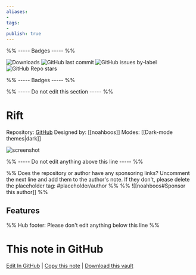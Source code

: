 ```yaml
---
aliases:
- 
tags: 
- 
publish: true
---
```


%% ----- Badges ----- %%

![Downloads](https://img.shields.io/badge/downloads-1195-573E7A?style=for-the-badge&logo=)
![GitHub last commit](https://img.shields.io/github/last-commit/noahboos/Rift?color=573E7A&label=last%20update&logo=github&style=for-the-badge)
![GitHub issues by-label](https://img.shields.io/github/issues/noahboos/Rift/help%20wanted?color=573E7A&logo=github&style=for-the-badge) 
![GitHub Repo stars](https://img.shields.io/github/stars/noahboos/Rift?color=573E7A&logo=github&style=for-the-badge)

%% ----- Badges ----- %%

%% ----- Do not edit this section ----- %%

# Rift

Repository: [GitHub](https://github.com/noahboos/Rift)
Designed by: [[noahboos]]
Modes: [[Dark-mode themes|dark]]



![screenshot](https://github.com/noahboos/Rift/raw/HEAD/showcase-temporaire.png)

%% ----- Do not edit anything above this line ----- %% 

%% Does the repository or author have any sponsoring links? Uncomment the next line and add them to the author's note. If they don't, please delete the placeholder tag: #placeholder/author %%
%% ![[noahboos#Sponsor this author]] %%


## Features



%% Hub footer: Please don't edit anything below this line %%

# This note in GitHub

<span class="git-footer">[Edit In GitHub](https://github.dev/obsidian-community/obsidian-hub/blob/main/02%20-%20Community%20Expansions/02.05%20All%20Community%20Expansions/Themes/Rift.md "git-hub-edit-note") | [Copy this note](https://raw.githubusercontent.com/obsidian-community/obsidian-hub/main/02%20-%20Community%20Expansions/02.05%20All%20Community%20Expansions/Themes/Rift.md "git-hub-copy-note") | [Download this vault](https://github.com/obsidian-community/obsidian-hub/archive/refs/heads/main.zip "git-hub-download-vault") </span>
